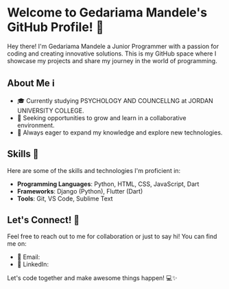 # Welcome to Gedariama Mandele's GitHub Profile! 👋

Hey there! I'm Gedariama Mandele a Junior Programmer with a passion for coding and creating innovative solutions. This is my GitHub space where I showcase my projects and share my journey in the world of programming.

## About Me ℹ️

- 🎓 Currently studying PSYCHOLOGY AND COUNCELLNG at JORDAN UNIVERSITY COLLEGE.
- 💼 Seeking opportunities to grow and learn in a collaborative environment.
- 🌱 Always eager to expand my knowledge and explore new technologies.

## Skills 🚀

Here are some of the skills and technologies I'm proficient in:

- **Programming Languages**: Python, HTML, CSS, JavaScript, Dart
- **Frameworks**: Django (Python), Flutter (Dart)
- **Tools**: Git, VS Code, Sublime Text


## Let's Connect! 🤝

Feel free to reach out to me for collaboration or just to say hi! You can find me on:

- 📧 Email: 
- 💼 LinkedIn:  

Let's code together and make awesome things happen! 💻✨
